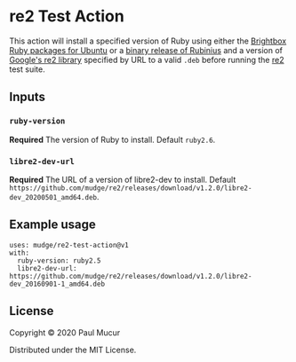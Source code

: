 # re2 Test Action

This action will install a specified version of Ruby using either the
[Brightbox Ruby packages for
Ubuntu](https://www.brightbox.com/docs/ruby/ubuntu/) or a [binary release of
Rubinius](https://book.rubinius.com/manuscript/getting_rubinius.html) and a
version of [Google's re2 library](https://github.com/google/re2) specified by
URL to a valid `.deb` before running the [re2](https://github.com/mudge/re2)
test suite.

## Inputs

### `ruby-version`

**Required** The version of Ruby to install. Default `ruby2.6`.

### `libre2-dev-url`

**Required** The URL of a version of libre2-dev to install. Default
`https://github.com/mudge/re2/releases/download/v1.2.0/libre2-dev_20200501_amd64.deb`.

## Example usage

```
uses: mudge/re2-test-action@v1
with:
  ruby-version: ruby2.5
  libre2-dev-url: https://github.com/mudge/re2/releases/download/v1.2.0/libre2-dev_20160901-1_amd64.deb
```

## License

Copyright © 2020 Paul Mucur

Distributed under the MIT License.
